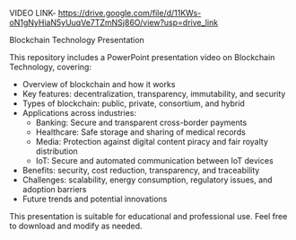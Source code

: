 VIDEO LINK- https://drive.google.com/file/d/11KWs-oN1gNyHiaN5yUuqVe7TZmNSj86O/view?usp=drive_link
 
 Blockchain Technology Presentation

This repository includes a PowerPoint presentation video on Blockchain Technology, covering:

- Overview of blockchain and how it works
- Key features: decentralization, transparency, immutability, and security
- Types of blockchain: public, private, consortium, and hybrid
- Applications across industries:
  - Banking: Secure and transparent cross-border payments
  - Healthcare: Safe storage and sharing of medical records
  - Media: Protection against digital content piracy and fair royalty distribution
  - IoT: Secure and automated communication between IoT devices
- Benefits: security, cost reduction, transparency, and traceability
- Challenges: scalability, energy consumption, regulatory issues, and adoption barriers
- Future trends and potential innovations

This presentation is suitable for educational and professional use. Feel free to download and modify as needed.

